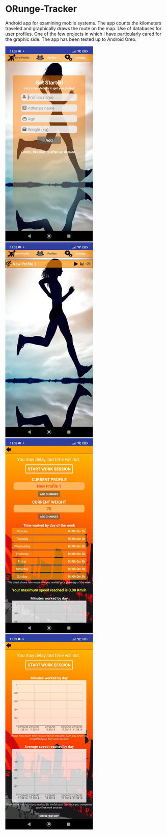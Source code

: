 # ORunge-Tracker
Android app for examining mobile systems. The app counts the kilometers traveled and graphically draws the route on the map. Use of databases for user profiles. One of the few projects in which I have particularly cared for the graphic side. The app has been tested up to Android Oreo.


<img src="application%20screenshot/main_menu.jpg" width="275"> <img src="application%20screenshot/profile_menu.jpg" width="275"> <img src="application%20screenshot/profile_stats_1.jpg" width="275"> <img src="application%20screenshot/profile_stats_2.jpg" width="275">


